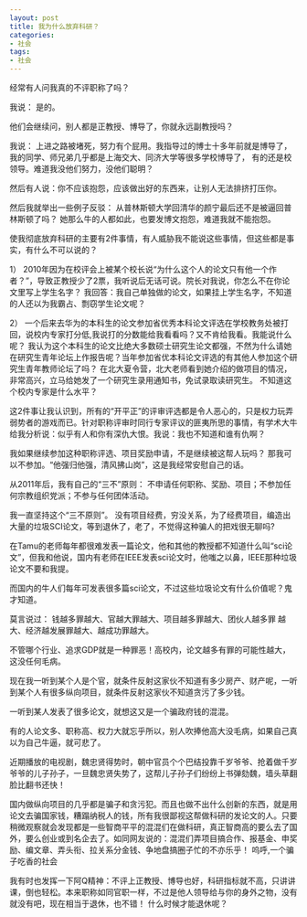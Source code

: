 ```yaml
---
layout: post
title: 我为什么放弃科研？
categories:
- 社会
tags:
- 社会
---
```




经常有人问我真的不评职称了吗？

我说： 是的。 

他们会继续问，别人都是正教授、博导了，你就永远副教授吗？

我说： 上进之路被堵死，努力有个屁用。我指导过的博士十多年前就是博导了，我的同学、师兄弟几乎都是上海交大、同济大学等很多学校博导了，
有的还是校领导。难道我没他们努力，没他们聪明？

<!--more-->

然后有人说：你不应该抱怨，应该做出好的东西来，让别人无法排挤打压你。

然后我就举出一些例子反驳： 从普林斯顿大学回清华的颜宁最后还不是被逼回普林斯顿了吗？ 她那么牛的人都如此，也要发博文抱怨，难道我就不能抱怨。

使我彻底放弃科研的主要有2件事情，有人威胁我不能说这些事情，但这些都是事实，有什么不可以说的？

1） 2010年因为在校评会上被某个校长说“为什么这个人的论文只有他一个作者？”，导致正教授少了2票，我听说后无话可说。院长对我说，你怎么不在你论文里写上学生名字？<!--more-->  我回答：我自己单独做的论文，如果挂上学生名字，不知道的人还以为我霸占、剽窃学生论文呢？

2） 一个后来去华为的本科生的论文参加省优秀本科论文评选在学校教务处被打回，说校内专家打分低,我说打的分数能给我看看吗？又不肯给我看。我能说什么呢？
我认为这个本科生的论文比绝大多数硕士研究生论文都强，不然为什么请她在研究生青年论坛上作报告呢？当年参加省优本科论文评选的有其他人参加这个研究生青年教师论坛了吗？
在北大夏令营，北大老师看到她介绍的做项目的情况，非常高兴，立马给她发了一个研究生录用通知书，免试录取读研究生。 不知道这个校内专家是什么水平？

  
这2件事让我认识到，所有的“开平正”的评审评选都是令人恶心的，只是权力玩弄弱势者的游戏而已。针对职称评审时同行专家评议的匪夷所思的事情，有学术大牛给我分析说：似乎有人和你有深仇大恨。我说：我也不知道和谁有仇啊？
 
 我如果继续参加这种职称评选、项目奖励申请，不是继续被这帮人玩吗？ 那我可以不参加。“他强归他强，清风拂山岗”，这是我经常安慰自己的话。

从2011年后，我有自己的“三不”原则： 不申请任何职称、奖励、项目；不参加任何宗教组织党派；不参与任何团体活动。

我一直坚持这个“三不原则”。 没有项目经费，穷没关系，为了经费项目，编造出大量的垃圾SCI论文，等到退休了，老了，不觉得这种骗人的把戏很无聊吗?

在Tamu的老师每年都很难发表一篇论文，他和其他的教授都不知道什么叫“sci论文”，但我和他说，国内有老师在IEEE发表sci论文时，他嗤之以鼻，IEEE那种垃圾论文不要和我提。

而国内的牛人们每年可发表很多篇sci论文，不过这些垃圾论文有什么价值呢？鬼才知道。

莫言说过： 钱越多罪越大、官越大罪越大、项目越多罪越大、团伙人越多罪 越大、经济越发展罪越大、越成功罪越大。

不管哪个行业、追求GDP就是一种罪恶！高校内，论文越多有罪的可能性越大，这没任何毛病。 

现在我一听到某个人是个官，就条件反射这家伙不知道有多少房产、财产呢，一听到某个人有很多纵向项目，就条件反射这家伙不知道贪污了多少钱。

一听到某人发表了很多论文，就想这又是一个骗政府钱的混混。

有的人论文多、职称高、权力大就忘乎所以，别人吹捧他高大没毛病，如果自己真以为自己牛逼，就可悲了。

近期播放的电视剧，魏忠贤得势时，朝中官员个个巴结投靠千岁爷爷、抢着做千岁爷爷的儿子孙子，一旦魏忠贤失势了，这帮儿子孙子们纷纷上书弹劾魏，墙头草翻脸比翻书还快！

国内做纵向项目的几乎都是骗子和贪污犯。而且也做不出什么创新的东西，就是用论文去骗国家钱，糟蹋纳税人的钱，所有我很鄙视这帮做科研的发论文的人。只要稍微观察就会发现都是一些智商平平的混混们在做科研，真正智商高的要么去了国外，要么创业或到名企去了。如同网友说的：混混们弄项目搞合作、报基金、申奖励、编文章、弄头衔、拉关系分金钱、争地盘搞圈子忙的不亦乐乎！ 呜呼,一个骗子吃香的社会

我有时也发挥一下阿Q精神：不评上正教授、博导也好，科研指标就不高，只讲讲课，倒也轻松。本来职称如同官职一样，不过是他人领导给与你的身外之物，没有就没有吧，现在相当于退休，也不错！ 什么时候才能退休呢？ 



